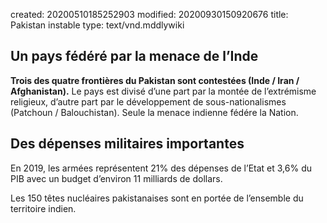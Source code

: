 created: 20200510185252903
modified: 20200930150920676
title: Pakistan instable
type: text/vnd.mddlywiki

## Un pays fédéré par la menace de l’Inde

**Trois des quatre frontières du Pakistan sont contestées (Inde / Iran / Afghanistan).** Le pays est divisé d’une part par la montée de l’extrémisme religieux, d’autre part par le développement de sous-nationalismes (Patchoun / Balouchistan). Seule la menace indienne fédére la Nation.

## Des dépenses militaires importantes

En 2019, les armées représentent 21% des dépenses de l’Etat et 3,6% du PIB avec un budget d’environ 11 milliards de dollars.

Les 150 têtes nucléaires pakistanaises sont en portée de l’ensemble du territoire indien.